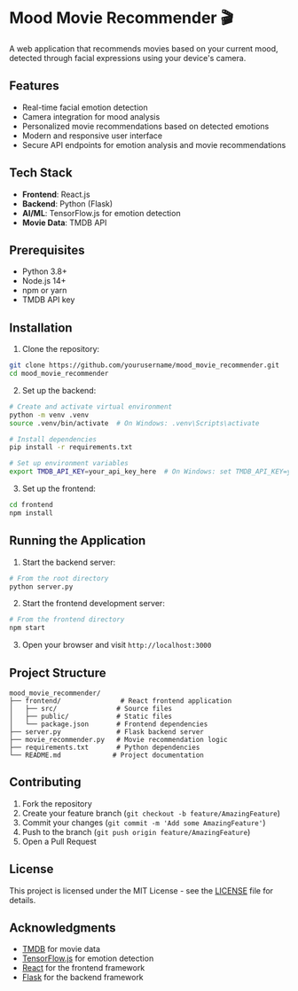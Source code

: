 # Mood Movie Recommender 🎬

A web application that recommends movies based on your current mood, detected through facial expressions using your device's camera.

## Features

- Real-time facial emotion detection
- Camera integration for mood analysis
- Personalized movie recommendations based on detected emotions
- Modern and responsive user interface
- Secure API endpoints for emotion analysis and movie recommendations

## Tech Stack

- **Frontend**: React.js
- **Backend**: Python (Flask)
- **AI/ML**: TensorFlow.js for emotion detection
- **Movie Data**: TMDB API

## Prerequisites

- Python 3.8+
- Node.js 14+
- npm or yarn
- TMDB API key

## Installation

1. Clone the repository:
```bash
git clone https://github.com/yourusername/mood_movie_recommender.git
cd mood_movie_recommender
```

2. Set up the backend:
```bash
# Create and activate virtual environment
python -m venv .venv
source .venv/bin/activate  # On Windows: .venv\Scripts\activate

# Install dependencies
pip install -r requirements.txt

# Set up environment variables
export TMDB_API_KEY=your_api_key_here  # On Windows: set TMDB_API_KEY=your_api_key_here
```

3. Set up the frontend:
```bash
cd frontend
npm install
```

## Running the Application

1. Start the backend server:
```bash
# From the root directory
python server.py
```

2. Start the frontend development server:
```bash
# From the frontend directory
npm start
```

3. Open your browser and visit `http://localhost:3000`

## Project Structure

```
mood_movie_recommender/
├── frontend/               # React frontend application
│   ├── src/               # Source files
│   ├── public/            # Static files
│   └── package.json       # Frontend dependencies
├── server.py              # Flask backend server
├── movie_recommender.py   # Movie recommendation logic
├── requirements.txt       # Python dependencies
└── README.md             # Project documentation
```

## Contributing

1. Fork the repository
2. Create your feature branch (`git checkout -b feature/AmazingFeature`)
3. Commit your changes (`git commit -m 'Add some AmazingFeature'`)
4. Push to the branch (`git push origin feature/AmazingFeature`)
5. Open a Pull Request

## License

This project is licensed under the MIT License - see the [LICENSE](LICENSE) file for details.

## Acknowledgments

- [TMDB](https://www.themoviedb.org/) for movie data
- [TensorFlow.js](https://www.tensorflow.org/js) for emotion detection
- [React](https://reactjs.org/) for the frontend framework
- [Flask](https://flask.palletsprojects.com/) for the backend framework 